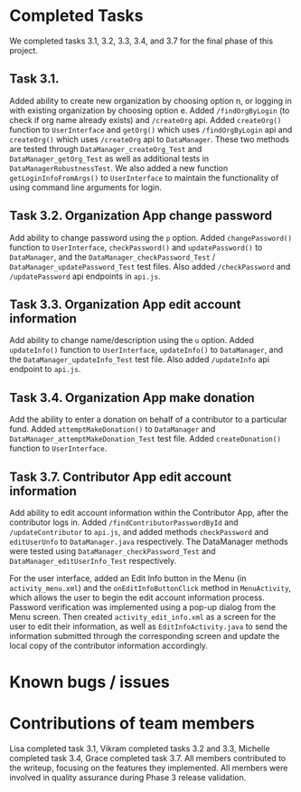 # Completed Tasks
We completed tasks 3.1, 3.2, 3.3, 3.4, and 3.7 for the final phase of this project.

## Task 3.1.
Added ability to create new organization by choosing option n, or logging in with existing organization by choosing option e. Added `/findOrgByLogin` (to check if org name already exists) and `/createOrg` api. Added `createOrg()` function to `UserInterface` and `getOrg()` which uses `/findOrgByLogin` api and `createOrg()` which uses `/createOrg` api to `DataManager`. These two methods are tested through `DataManager_createOrg_Test` and `DataManager_getOrg_Test` as well as additional tests in `DataManagerRobustnessTest`. We also added a new function `getLoginInfoFromArgs()` to `UserInterface` to maintain the functionality of using command line arguments for login.  

## Task 3.2. Organization App change password
Add ability to change password using the `p` option. Added `changePassword()` function to `UserInterface`, `checkPassword()` and `updatePassword()` to `DataManager`, and the `DataManager_checkPassword_Test` / `DataManager_updatePassword_Test` test files. Also added `/checkPassword` and `/updatePassword` api endpoints in `api.js`.

## Task 3.3. Organization App edit account information
Add ability to change name/description using the `u` option. Added `updateInfo()` function to `UserInterface`, `updateInfo()` to `DataManager`, and the `DataManager_updateInfo_Test` test file. Also added `/updateInfo` api endpoint to `api.js`.

## Task 3.4. Organization App make donation
Add the ability to enter a donation on behalf of a contributor to a particular fund. Added `attemptMakeDonation()` to `DataManager` and `DataManager_attemptMakeDonation_Test` test file.  Added `createDonation()` function to `UserInterface`.

## Task 3.7. Contributor App edit account information
Add ability to edit account information within the Contributor App, after the contributor logs in. Added `/findContributorPasswordById` and `/updateContributor` to `api.js`, and added methods `checkPassword` and `editUserUnfo` to `DataManager.java` respectively. The DataManager methods were tested using `DataManager_checkPassword_Test` and `DataManager_editUserInfo_Test` respectively.

For the user interface, added an Edit Info button in the Menu (in `activity_menu.xml`) and the `onEditInfoButtonClick` method in `MenuActivity`, which allows the user to begin the edit account information process. Password verification was implemented using a pop-up dialog from the Menu screen. Then created `activity_edit_info.xml` as a screen for the user to edit their information, as well as `EditInfoActivity.java` to send the information submitted through the corresponding screen and update the local copy of the contributor information accordingly.

# Known bugs / issues

# Contributions of team members
Lisa completed task 3.1, Vikram completed tasks 3.2 and 3.3, Michelle completed task 3.4, Grace completed task 3.7. All members contributed to the writeup, focusing on the features they implemented. All members were involved in quality assurance during Phase 3 release validation.
